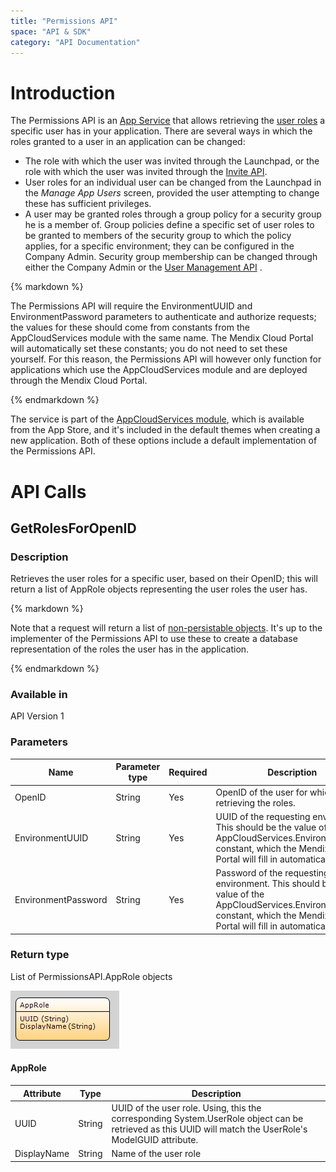 ```yaml
---
title: "Permissions API"
space: "API & SDK"
category: "API Documentation"
---
```



# Introduction

The Permissions API is an [App Service](/refguide6/consumed-app-services) that allows retrieving the [user roles](/refguide6/user-roles) a specific user has in your application. There are several ways in which the roles granted to a user in an application can be changed:

*   The role with which the user was invited through the Launchpad, or the role with which the user was invited through the [Invite API](invite-api).
*   User roles for an individual user can be changed from the Launchpad in the _Manage App Users_ screen, provided the user attempting to change these has sufficient privileges.
*   A user may be granted roles through a group policy for a security group he is a member of. Group policies define a specific set of user roles to be granted to members of the security group to which the policy applies, for a specific environment; they can be configured in the Company Admin. Security group membership can be changed through either the Company Admin or the [User Management API](user-management-api) .

<div class="alert alert-info">{% markdown %}

The Permissions API will require the EnvironmentUUID and EnvironmentPassword parameters to authenticate and authorize requests; the values for these should come from constants from the AppCloudServices module with the same name. The Mendix Cloud Portal will automatically set these constants; you do not need to set these yourself. For this reason, the Permissions API will however only function for applications which use the AppCloudServices module and are deployed through the Mendix Cloud Portal.

{% endmarkdown %}</div>

The service is part of the [AppCloudServices module](https://appstore.home.mendix.com/link/app/934/Mendix/AppCloudServices), which is available from the App Store, and it's included in the default themes when creating a new application. Both of these options include a default implementation of the Permissions API.

# API Calls

## GetRolesForOpenID

### Description

Retrieves the user roles for a specific user, based on their OpenID; this will return a list of AppRole objects representing the user roles the user has. 

<div class="alert alert-info">{% markdown %}

Note that a request will return a list of [non-persistable objects](/refguide6/persistability). It's up to the implementer of the Permissions API to use these to create a database representation of the roles the user has in the application.

{% endmarkdown %}</div>

### Available in

API Version 1

### Parameters

| Name | Parameter type | Required | Description |
| --- | --- | --- | --- |
| OpenID | String | Yes | OpenID of the user for which you are retrieving the roles. |
| EnvironmentUUID | String | Yes | UUID of the requesting environment. This should be the value of the AppCloudServices.EnvironmentUUID constant, which the Mendix Cloud Portal will fill in automatically. |
| EnvironmentPassword | String | Yes | Password of the requesting environment. This should be the value of the AppCloudServices.EnvironmentUUID constant, which the Mendix Cloud Portal will fill in automatically. |

### Return type

List of PermissionsAPI.AppRole objects

![](attachments/18449570/18582265.png)

#### AppRole

| Attribute | Type | Description |
| --- | --- | --- |
| UUID | String | UUID of the user role. Using, this the corresponding System.UserRole object can be retrieved as this UUID will match the UserRole's ModelGUID attribute. |
| DisplayName | String | Name of the user role |
